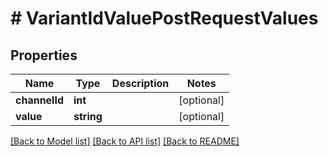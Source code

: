 # # VariantIdValuePostRequestValues

## Properties

Name | Type | Description | Notes
------------ | ------------- | ------------- | -------------
**channelId** | **int** |  | [optional]
**value** | **string** |  | [optional]

[[Back to Model list]](../../README.md#models) [[Back to API list]](../../README.md#endpoints) [[Back to README]](../../README.md)
